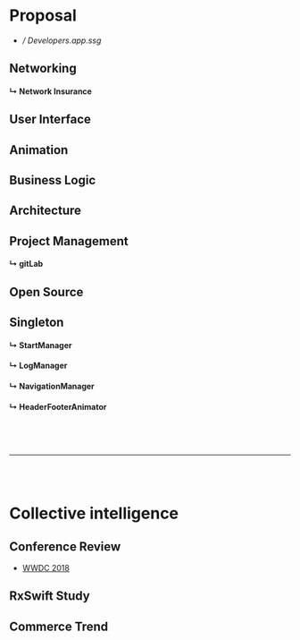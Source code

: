 # Proposal
- */ Developers.app.ssg*

## Networking
#### ↳ Network Insurance

## User Interface

## Animation

## Business Logic

## Architecture

## Project Management
#### ↳ gitLab

## Open Source

## Singleton

#### ↳ StartManager
#### ↳ LogManager
#### ↳ NavigationManager
#### ↳ HeaderFooterAnimator

## 

<br>
<br>
<hr>
<br>
<br>

# Collective intelligence

## Conference Review
- [WWDC 2018]()

## RxSwift Study

## Commerce Trend

